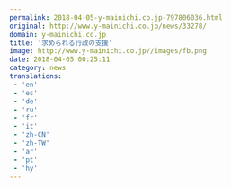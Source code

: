 ```yaml
---
permalink: 2018-04-05-y-mainichi.co.jp-797806036.html
original: http://www.y-mainichi.co.jp/news/33278/
domain: y-mainichi.co.jp
title: '求められる行政の支援'
image: http://www.y-mainichi.co.jp//images/fb.png
date: 2018-04-05 00:25:11
category: news
translations: 
 - 'en'
 - 'es'
 - 'de'
 - 'ru'
 - 'fr'
 - 'it'
 - 'zh-CN'
 - 'zh-TW'
 - 'ar'
 - 'pt'
 - 'hy'
---
```


